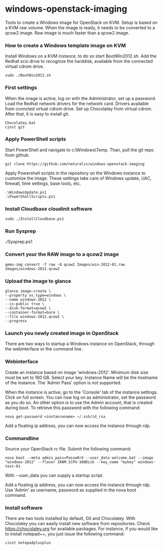 windows-openstack-imaging
=========================

Tools to create a Windows image for OpenStack on KVM. Setup is based on a KVM raw volume. When the image is ready, it needs to be converted to a qcow2 image. Raw image is much faster than a qcow2 image.

### How to create a Windows template image on KVM
Install Windows on a KVM instance, to do so start BootWin2012.sh. Add the Redhat scsi drive to recognize the harddisk, available from the connected virtual cdrom drive.

    sudo ./BootWin2012.sh

### First settings
When the image is active, log on with the Administrator, set up a password. Load the Redhat network drivers for the network card. Drivers available from conncted virtual cdrom drive. Set up Chocolatey from virtual cdrom. After that, it is easy to install git.

    Chocolatey.bat
    cinst git


### Apply PowerShell scripts
Start PowerShell and navigate to c:\Windows\Temp. Than, pull the git repo from github.

    git clone https://github.com/naturalis/windows-openstack-imaging

Apply Powershell scripts in the repository on the Windows instance to customize the image. These settings take care of Windows update, UAC, firewall, time settings, base tools, etc.

    .\WindowsUpdate.ps1
    .\PowerShellScripts.ps1

### Install Cloudbase cloudinit software

    sudo ./InstallCloudbase.ps1

### Run Sysprep

   ./Sysprep.ps1

### Convert your the RAW image to a qcow2 image
    
    qemu-img convert -f raw -O qcow2 Images/win-2012-01.raw Images/windows-2012.qcow2

### Upload the image to glance

    glance image-create \
    --property os_type=windows \
    --name windows-2012 \
    --is-public true \
    --disk-format=qcow2 \
    --container-format=bare \
    --file windows-2012.qcow2 \
    --progress

### Launch you newly created image in OpenStack
There are two ways to startup a Windows instance on OpenStack, through the webinterface or the command line.

### Webinterface

Create an instance based on image 'windows-2012'. Minimum disk size must be set to 160 GB. Select your key. Instance Name will be the hostname of the instance. The 'Admin Pass' option is not supported. 

When the instance is active, go to the 'Console' tab of the instance settings. Click on full screen. You can now log on as administrator, set the password as you do so. 
An other option is to use the Admin account, that is created during boot. To retrieve this password with the following command: 

    nova get-password <instancename> ~/.ssh/id_rsa 

Add a floating ip address, you can now access the instance through rdp.

### Commandline

Source your OpenStack rc file. Submit the following command: 

    nova boot --meta admin_pass=Passw0rd --user_data welcome.bat --image "windows-2012" --flavor 1RAM-1CPU-160Disk --key_name "mykey" windows-test-01 

With --user_data you can supply a startup script.

Add a floating ip address, you can now access the instance through rdp. Use 'Admin' as username, password as supplied in the nova boot command.


### Install software

There are two tools installed by default, Git and Chocolatey. With Chocolatey you can easily install new software from repositories. Check https://chocolatey.org for available packages. For instance, if you would like to install notepad++, you just issue the following command: 

    cinst notepadplusplus
